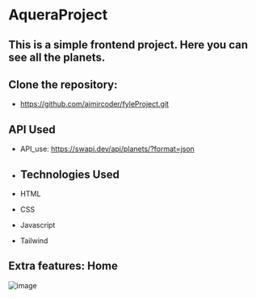 # AqueraProject

 ## This is a simple frontend project. Here you can see all the planets.

## Clone the repository:

- https://github.com/ajmircoder/fyleProject.git

## API Used

- API_use: https://swapi.dev/api/planets/?format=json
  
- ## Technologies Used
  
- HTML
- CSS
- Javascript
- Tailwind

## Extra features: Home 

![image](https://github.com/ajmircoder/AqueraProject/assets/127777945/89fc9b19-2700-461f-95ae-26edce573f0f)
